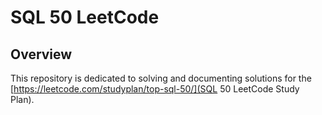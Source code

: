 # SQL 50 LeetCode

## Overview

This repository is dedicated to solving and documenting solutions for the [https://leetcode.com/studyplan/top-sql-50/](SQL 50 LeetCode Study Plan).